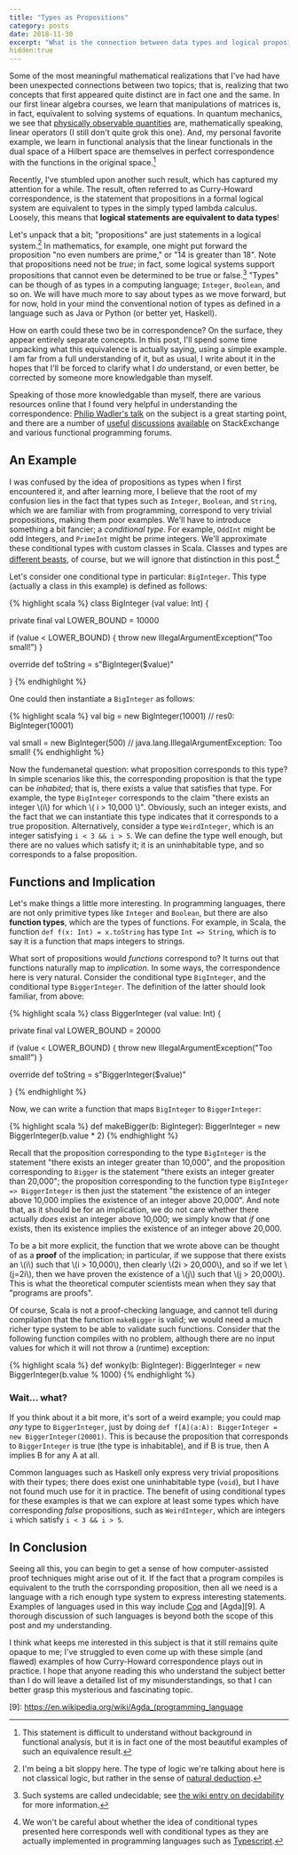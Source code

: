```yaml
---
title: "Types as Propositions"
category: posts
date: 2018-11-30
excerpt: "What is the connection between data types and logical propositions? Surprisingly, it runs quite deep. This post explores and illuminates that link."
hidden:true
---
```


Some of the most meaningful mathematical realizations that I've had have been
unexpected connections between two topics; that is, realizing that two concepts
that first appeared quite distinct are in fact one and the same. In our first
linear algebra courses, we learn that manipulations of matrices is, in fact,
equivalent to solving systems of equations. In quantum mechanics, we see that
[physically observable quantities][1] are, mathematically speaking, linear
operators (I still don't quite grok this one). And, my personal favorite
example, we learn in functional analysis that the linear functionals in the dual
space of a Hilbert space are themselves in perfect correspondence with the
functions in the original space.[^fnote1]

Recently, I've stumbled upon another such result, which has captured my
attention for a while. The result, often referred to as Curry-Howard
correspondence, is the statement that propositions in a formal logical system
are equivalent to types in the simply typed lambda calculus. Loosely, this means
that **logical statements are equivalent to data types**! 

Let's unpack that a bit; "propositions" are just statements in a logical
system.[^fnote15] In mathematics, for example, one might put forward the
proposition "no even numbers are prime," or "14 is greater than 18". Note that
propositions need not be _true_; in fact, some logical systems support
propositions that cannot even be determined to be true or false.[^fnote2]
"Types" can be though of as types in a computing language; `Integer`, `Boolean`,
and so on. We will have much more to say about types as we move forward, but for
now, hold in your mind the conventional notion of types as defined in a language
such as Java or Python (or better yet, Haskell).

How on earth could these two be in correspondence? On the surface, they appear
entirely separate concepts. In this post, I'll spend some time unpacking what
this equivalence is actually saying, using a simple example. I am far from a
full understanding of it, but as usual, I write about it in the hopes that I'll
be forced to clarify what I _do_ understand, or even better, be corrected by
someone more knowledgable than myself.

Speaking of those more knowledgable than myself, there are various resources
online that I found very helpful in understanding the correspondence:
[Philip Wadler's talk][3] on the subject is a great starting point, and there
are a number of [useful][4] [discussions][5] [available][6] on StackExchange and
various functional programming forums.

## An Example

I was confused by the idea of propositions as types when I first encountered it,
and after learning more, I believe that the root of my confusion lies in the
fact that types such as `Integer`, `Boolean`, and `String`, which we are
familiar with from programming, correspond to very trivial propositions, making
them poor examples. We'll have to introduce something a bit fancier; a
_conditional type_. For example, `OddInt` might be odd Integers, and `PrimeInt`
might be prime integers. We'll approximate these conditional types with custom
classes in Scala. Classes and types are [different beasts][65], of course, but
we will ignore that distinction in this post.[^fnote3]

Let's consider one conditional type in particular: `BigInteger`. This type
(actually a class in this example) is defined as follows:

{% highlight scala %}
class BigInteger (val value: Int) {

  private final val LOWER_BOUND = 10000
  
  if (value < LOWER_BOUND) {
    throw new IllegalArgumentException("Too small!")
  }
  
  override def toString = s"BigInteger($value)"

}
{% endhighlight %}

One could then instantiate a `BigInteger` as follows:

{% highlight scala %}
val big = new BigInteger(10001)
// res0: BigInteger(10001)

val small = new BigInteger(500)
// java.lang.IllegalArgumentException: Too small!
{% endhighlight %}

Now the fundemanetal question: what proposition corresponds to this type?  In
simple scenarios like this, the corresponding proposition is that the type can
be _inhabited_; that is, there exists a value that satisfies that type. For
example, the type `BigInteger` corresponds to the claim "there exists an integer
\\(i\\) for which \\( i > 10,000 \\)". Obviously, such an integer exists, and the
fact that we can instantiate this type indicates that it corresponds to a true
proposition. Alternatively, consider a type `WeirdInteger`, which is an integer
satisfying `i < 3 && i > 5`. We can define the type well enough, but there are
no values which satisfy it; it is an uninhabitable type, and so corresponds to a
false proposition.

## Functions and Implication

Let's make things a little more interesting. In programming languages, there are
not only primitive types like `Integer` and `Boolean`, but there are also
**function types**, which are the types of functions. For example, in Scala, the
function `def f(x: Int) = x.toString` has type `Int => String`, which is to say
it is a function that maps integers to strings. 

What sort of propositions would _functions_ correspond to? It turns out that
functions naturally map to _implication_. In some ways, the correspondence here
is very natural. Consider the conditional type `BigInteger`, and the conditional
type `BiggerInteger`. The definition of the latter should look familiar, from
above:


{% highlight scala %}
class BiggerInteger (val value: Int) {

  private final val LOWER_BOUND = 20000
  
  if (value < LOWER_BOUND) {
    throw new IllegalArgumentException("Too small!")
  }
  
  override def toString = s"BiggerInteger($value)"

}
{% endhighlight %}

Now, we can write a function that maps `BigInteger` to `BiggerInteger`:

{% highlight scala %}
def makeBigger(b: BigInteger): BiggerInteger = 
  new BiggerInteger(b.value * 2)
{% endhighlight %}

Recall that the proposition corresponding to the type `BigInteger` is the
statement "there exists an integer greater than 10,000", and the proposition
corresponding to `Bigger` is the statement "there exists an integer greater than
20,000"; the proposition corresponding to the function type `BigInteger =>
BiggerInteger` is then just the statement "the existence of an integer above
10,000 implies the existence of an integer above 20,000". And note that, as it
should be for an implication, we do not care whether there actually _does_ exist
an integer above 10,000; we simply know that _if_ one exists, then its existence
implies the existence of an integer above 20,000. 

To be a bit more explicit, the function that we wrote above can be thought of as
a **proof** of the implication; in particular, if we suppose that there exists
an \\(i\\) such that \\(i > 10,000\\), then clearly \\(2i > 20,000\\), and so
if we let \\(j=2i\\), then we have proven the existence of a \\(j\\) such that
\\(j > 20,000\\). This is what the theoretical computer scientists mean when
they say that "programs are proofs".

Of course, Scala is not a proof-checking language, and cannot tell during
compilation that the function `makeBigger` is valid; we would need a much richer
type system to be able to validate such functions. Consider that the following
function compiles with no problem, although there are no input values for which
it will not throw a (runtime) exception:

{% highlight scala %}
def wonky(b: BigInteger): BiggerInteger = 
  new BiggerInteger(b.value % 1000)
{% endhighlight %}

### Wait... what?

If you think about it a bit more, it's sort of a weird example; you
could map _any_ type to `BiggerInteger`, just by doing `def f[A](a:A):
BiggerInteger = new BiggerInteger(20001)`. This is because the proposition that
corresponds to `BiggerInteger` is true (the type is inhabitable), and if B is
true, then A implies B for any A at all.

Common languages such as Haskell only express very trivial propositions with
their types; there does exist one uninhabitable type (`void`), but I have not
found much use for it in practice. The benefit of using conditional types for
these examples is that we can explore at least some types which have
corresponding _false_ propositions, such as `WeirdInteger`, which are integers
`i` which satisfy `i < 3 && i > 5`.

## In Conclusion

Seeing all this, you can begin to get a sense of how computer-assisted proof
techniques might arise out of it. If the fact that a program compiles is
equivalent to the truth the corrsponding proposition, then all we need is a
language with a rich enough type system to express interesting
statements. Examples of languages used in this way include [Coq][8] and
[Agda][9]. A thorough discussion of such languages is beyond both the scope of
this post and my understanding.

I think what keeps me interested in this subject is that it still remains quite
opaque to me; I've struggled to even come up with these simple (and flawed)
examples of how Curry-Howard correspondence plays out in practice. I hope that
anyone reading this who understand the subject better than I do will leave a
detailed list of my misunderstandings, so that I can better grasp this
mysterious and fascinating topic.



<!-------------------------------- FOOTER ----------------------------> 


[1]: https://en.wikipedia.org/wiki/Observable

[2]: https://en.wikipedia.org/wiki/Decidability_(logic)

[3]: https://www.youtube.com/watch?v=IOiZatlZtGU&t=1176s

[4]: http://lambda-the-ultimate.org/node/1532

[5]: https://stackoverflow.com/questions/2969140/what-are-the-most-interesting-equivalences-arising-from-the-curry-howard-isomorp

[6]: https://stackoverflow.com/questions/2829347/a-question-about-logic-and-the-curry-howard-correspondence

[65]: https://stackoverflow.com/questions/5031640/what-is-the-difference-between-a-class-and-a-type-in-scala-and-java

[7]: https://en.wikipedia.org/wiki/Natural_deduction

[8]: https://coq.inria.fr/

[9]: https://en.wikipedia.org/wiki/Agda_(programming_language

[10]: https://github.com/Microsoft/TypeScript/pull/21316

[^fnote1]: This statement is difficult to understand without background in
    functional analysis, but it is in fact one of the most beautiful examples of
    such an equivalence result.
	
[^fnote15]: I'm being a bit sloppy here. The type of logic we're talking about
    here is not classical logic, but rather in the sense of [natural deduction][7].
	
[^fnote2]: Such systems are called undecidable; see
    [the wiki entry on decidability][2] for more information.
	
[^fnote3]: We won't be careful about whether the idea of conditional types
    presented here corresponds well with conditional types as they are actually
    implemented in programming languages such as [Typescript][10].
